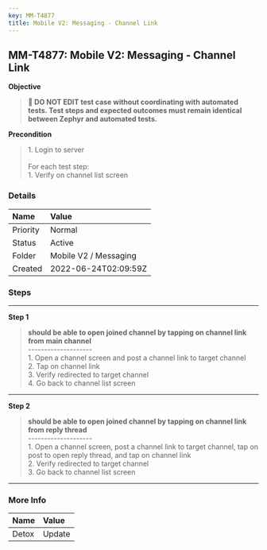 ```yaml
---
key: MM-T4877
title: Mobile V2: Messaging - Channel Link
---
```


## MM-T4877: Mobile V2: Messaging - Channel Link

**Objective**

> <article><strong>🛑 DO NOT EDIT test case without coordinating with automated tests. Test steps and expected outcomes must remain identical between Zephyr and automated tests.</strong></article>

**Precondition**

> <article>1. Login to server<br /><br />For each test step:<br />1. Verify on channel list screen</article>

### Details

| Name     | Value                 |
| :------- | :-------------------- |
| Priority | Normal                |
| Status   | Active                |
| Folder   | Mobile V2 / Messaging |
| Created  | 2022-06-24T02:09:59Z  |

### Steps

<hr/>

**Step 1**

> <article><strong>should be able to open joined channel by tapping on channel link from main channel</strong><br />--------------------<br />1. Open a channel screen and post a channel link to target channel<br />2. Tap on channel link<br />3. Verify redirected to target channel<br />4. Go back to channel list screen</article>

<hr/>

**Step 2**

> <article><strong>should be able to open joined channel by tapping on channel link from reply thread</strong><br />--------------------<br />1. Open a channel screen, post a channel link to target channel, tap on post to open reply thread, and tap on channel link<br />2. Verify redirected to target channel<br />3. Go back to channel list screen</article>

<hr/>

### More Info

| Name  | Value  |
| :---- | :----- |
| Detox | Update |
